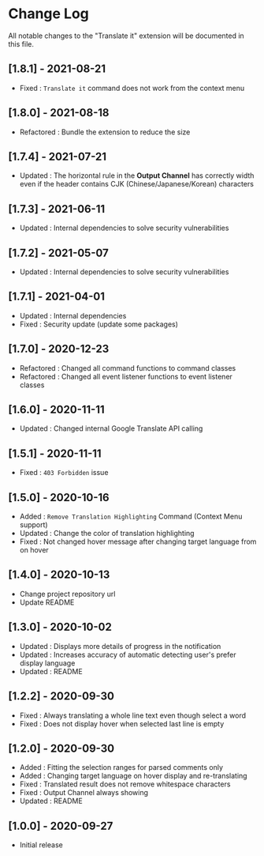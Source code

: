 # Change Log

All notable changes to the "Translate it" extension will be documented in this file.

## [1.8.1] - 2021-08-21

- Fixed : `Translate it` command does not work from the context menu

## [1.8.0] - 2021-08-18

- Refactored : Bundle the extension to reduce the size

## [1.7.4] - 2021-07-21

- Updated : The horizontal rule in the **Output Channel** has correctly width even if the header contains CJK (Chinese/Japanese/Korean) characters

## [1.7.3] - 2021-06-11

- Updated : Internal dependencies to solve security vulnerabilities

## [1.7.2] - 2021-05-07

- Updated : Internal dependencies to solve security vulnerabilities

## [1.7.1] - 2021-04-01

- Updated : Internal dependencies
- Fixed : Security update (update some packages)

## [1.7.0] - 2020-12-23

- Refactored : Changed all command functions to command classes
- Refactored : Changed all event listener functions to event listener classes

## [1.6.0] - 2020-11-11

- Updated : Changed internal Google Translate API calling

## [1.5.1] - 2020-11-11

- Fixed : `403 Forbidden` issue

## [1.5.0] - 2020-10-16

- Added : `Remove Translation Highlighting` Command (Context Menu support)
- Updated : Change the color of translation highlighting
- Fixed : Not changed hover message after changing target language from on hover

## [1.4.0] - 2020-10-13

- Change project repository url
- Update README

## [1.3.0] - 2020-10-02

- Updated : Displays more details of progress in the notification
- Updated : Increases accuracy of automatic detecting user's prefer display language
- Updated : README

## [1.2.2] - 2020-09-30

- Fixed : Always translating a whole line text even though select a word
- Fixed : Does not display hover when selected last line is empty

## [1.2.0] - 2020-09-30

- Added : Fitting the selection ranges for parsed comments only
- Added : Changing target language on hover display and re-translating
- Fixed : Translated result does not remove whitespace characters
- Fixed : Output Channel always showing
- Updated : README

## [1.0.0] - 2020-09-27

- Initial release
